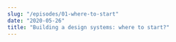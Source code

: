 ```yaml
---
slug: "/episodes/01-where-to-start"
date: "2020-05-26"
title: "Building a design systems: where to start?"
---
```

